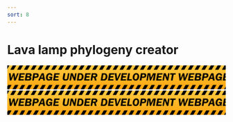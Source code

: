 ```yaml
---
sort: 8
---
```



# Lava lamp phylogeny creator


<html>
<head>
<link rel="stylesheet" type="text/css" href="style.css">
</head>
<body>
<img src="DANGER.png">
<canvas id="myCanvas" width="100%" height="100%"></canvas>
<img src="DANGER.png">

<script src="tree.js"></script>
</body>
</html>
